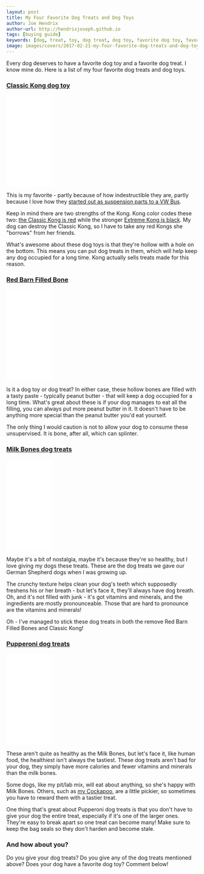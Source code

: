 ```yaml
---
layout: post
title: My Four Favorite Dog Treats and Dog Toys
author: Joe Hendrix
author-url: http://hendrixjoseph.github.io
tags: [buying guide]
keywords: [dog, treat, toy, dog treat, dog toy, favorite dog toy, favorite dog treat, kong, classic kong, extreme kong, milk bone, pupperoni, bone, filled bone, red barn filled bone]
image: images/covers/2017-02-21-my-four-favorite-dog-treats-and-dog-toys.png
---
```


Every dog deserves to have a favorite dog toy and a favorite dog treat. I know mine do. Here is a list of my four favorite dog treats and dog toys.

### [Classic Kong dog toy](https://www.amazon.com/KONG-Classic-Dog-Toy-Large/dp/B0002AR0I8/?tag=puppy-post-list-20)

<iframe style="width:120px;height:240px;" marginwidth="0" marginheight="0" scrolling="no" frameborder="0" src="//ws-na.amazon-adsystem.com/widgets/q?ServiceVersion=20070822&OneJS=1&Operation=GetAdHtml&MarketPlace=US&source=ss&ref=as_ss_li_til&ad_type=product_link&tracking_id=puppysnuggles-20&marketplace=amazon&region=US&placement=B0002AR0I8&asins=B0002AR0I8&linkId=5a01a982d0af85532ec5170e1be78f98&show_border=true&link_opens_in_new_window=true"></iframe>

This is my favorite - partly because of how indestructible they are, partly because I love how they [started out as suspension parts to a VW Bus](https://www.kongcompany.com/the-world-of-kong/the-kong-story/).

Keep in mind there are two strengths of the Kong. Kong color codes these two: [the Classic Kong is red](https://www.amazon.com/KONG-Classic-Dog-Toy-Large/dp/B0002AR0I8/?tag=puppy-post-list-20) while the stronger [Extreme Kong is black](https://www.amazon.com/KONG-Extreme-Dog-Large-Black/dp/B0002AR0II/?tag=puppy-post-list-20). My dog can destroy the Classic Kong, so I have to take any red Kongs she "borrows" from her friends.

What's awesome about these dog toys is that they're hollow with a hole on the bottom. This means you can put dog treats in them, which will help keep any dog occupied for a long time. Kong actually sells treats made for this reason.

### [Red Barn Filled Bone](https://www.amazon.com/gp/product/B000633Y40/?tag=puppy-post-list-20)

<iframe style="width:120px;height:240px;" marginwidth="0" marginheight="0" scrolling="no" frameborder="0" src="//ws-na.amazon-adsystem.com/widgets/q?ServiceVersion=20070822&OneJS=1&Operation=GetAdHtml&MarketPlace=US&source=ss&ref=as_ss_li_til&ad_type=product_link&tracking_id=puppysnuggles-20&marketplace=amazon&region=US&placement=B000633Y40&asins=B000633Y40&linkId=628ab5e09351181c1a8c44964e3fcdc4&show_border=true&link_opens_in_new_window=true"></iframe>

Is it a dog toy or dog treat? In either case, these hollow bones are filled with a tasty paste - typically peanut butter - that will keep a dog occupied for a long time. What's great about these is if your dog manages to eat all the filling, you can always put more peanut butter in it. It doesn't have to be anything more special than the peanut butter you'd eat yourself.

The only thing I would caution is not to allow your dog to consume these unsupervised. It is bone, after all, which can splinter.

### [Milk Bones dog treats](https://www.amazon.com/Milk-Bone-Original-Treats-Medium-10-Pound/dp/B000I82DTU/?tag=puppy-post-list-20)

<iframe style="width:120px;height:240px;" marginwidth="0" marginheight="0" scrolling="no" frameborder="0" src="//ws-na.amazon-adsystem.com/widgets/q?ServiceVersion=20070822&OneJS=1&Operation=GetAdHtml&MarketPlace=US&source=ss&ref=as_ss_li_til&ad_type=product_link&tracking_id=puppysnuggles-20&marketplace=amazon&region=US&placement=B000I82DTU&asins=B000I82DTU&linkId=5f523abf740e65ab4771ca667ec0e6b0&show_border=true&link_opens_in_new_window=true"></iframe>

Maybe it's a bit of nostalgia, maybe it's because they're so healthy, but I love giving my dogs these treats. These are the dog treats we gave our German Shepherd dogs when I was growing up.

The crunchy texture helps clean your dog's teeth which supposedly freshens his or her breath - but let's face it, they'll always have dog breath. Oh, and it's not filled with junk - it's got vitamins and minerals, and the ingredients are mostly pronounceable. Those that are hard to pronounce are the vitamins and minerals!

Oh - I've managed to stick these dog treats in both the remove Red Barn Filled Bones and Classic Kong!

### [Pupperoni dog treats](https://www.amazon.com/gp/product/B001EQ5KCW/?tag=puppy-post-list-20)

<iframe style="width:120px;height:240px;" marginwidth="0" marginheight="0" scrolling="no" frameborder="0" src="//ws-na.amazon-adsystem.com/widgets/q?ServiceVersion=20070822&OneJS=1&Operation=GetAdHtml&MarketPlace=US&source=ss&ref=as_ss_li_til&ad_type=product_link&tracking_id=puppysnuggles-20&marketplace=amazon&region=US&placement=B001EQ5KCW&asins=B001EQ5KCW&linkId=7ea02beab24b1239a4e4ec7957c01687&show_border=true&link_opens_in_new_window=true"></iframe>

These aren't quite as healthy as the Milk Bones, but let's face it, like human food, the healthiest isn't always the tastiest. These dog treats aren't bad for your dog, they simply have more calories and fewer vitamins and minerals than the milk bones.

Some dogs, like my pit/lab mix, will eat about anything, so she's happy with Milk Bones. Others, such as [my Cockapoo](https://teespring.com/i-love-my-cockapoo-2017), are a little pickier, so sometimes you have to reward them with a tastier treat.

One thing that's great about Pupperoni dog treats is that you don't have to give your dog the entire treat, especially if it's one of the larger ones. They're easy to break apart so one treat can become many! Make sure to keep the bag seals so they don't harden and become stale.

### And how about you?

Do you give your dog treats? Do you give any of the dog treats mentioned above? Does your dog have a favorite dog toy? Comment below!
